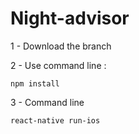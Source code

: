 # Night-advisor

1 - Download the branch

2 - Use command line : 
```
npm install
```
3 - Command line 
```
react-native run-ios
```
